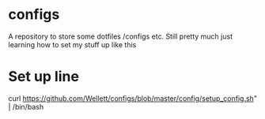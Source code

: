 # configs
A repository to store some dotfiles /configs etc. 
Still pretty much just learning how to set my stuff up like this

# Set up line
curl https://github.com/Wellett/configs/blob/master/config/setup_config.sh" | /bin/bash
